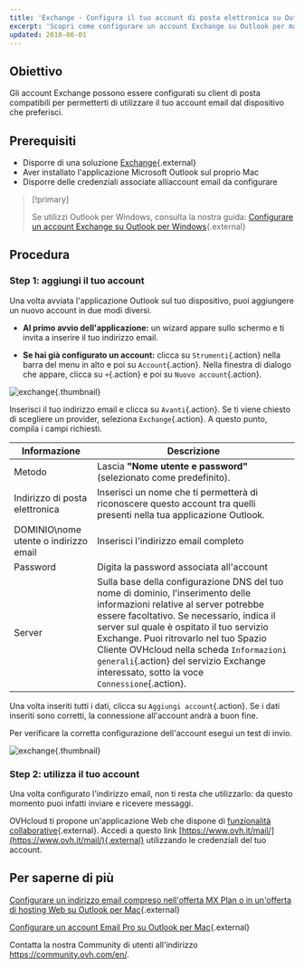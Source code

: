 ```yaml
---
title: 'Exchange - Configura il tuo account di posta elettronica su Outlook per macOS'
excerpt: 'Scopri come configurare un account Exchange su Outlook per macOS'
updated: 2018-06-01
---
```


## Obiettivo

Gli account Exchange possono essere configurati su client di posta compatibili per permetterti di utilizzare il tuo account email dal dispositivo che preferisci. 

## Prerequisiti

- Disporre di una soluzione [Exchange](https://www.ovhcloud.com/it/emails/){.external}
- Aver installato l'applicazione Microsoft Outlook sul proprio Mac
- Disporre delle credenziali associate allíaccount email da configurare

> [!primary]
>
> Se utilizzi Outlook per Windows, consulta la nostra guida: [Configurare un account Exchange su Outlook per Windows](/pages/web_cloud/email_and_collaborative_solutions/microsoft_exchange/how_to_configure_outlook_2016){.external}
>

## Procedura

### Step 1: aggiungi il tuo account

Una volta avviata l'applicazione Outlook sul tuo dispositivo, puoi aggiungere un nuovo account in due modi diversi.

- **Al primo avvio dell'applicazione:** un wizard appare sullo schermo e ti invita a inserire il tuo indirizzo email.

- **Se hai già configurato un account:** clicca su `Strumenti`{.action} nella barra del menu in alto e poi su `Account`{.action}. Nella finestra di dialogo che appare, clicca su `+`{.action}  e poi su `Nuovo account`{.action}.

![exchange](images/configuration-outlook-2016-mac-step1.png){.thumbnail}

Inserisci il tuo indirizzo email e clicca su `Avanti`{.action}. Se ti viene chiesto di scegliere un provider, seleziona `Exchange`{.action}. A questo punto, compila i campi richiesti.

|Informazione|Descrizione|
|---|---|
|Metodo|Lascia **"Nome utente e password"** (selezionato come predefinito).|
|Indirizzo di posta elettronica|Inserisci un nome che ti permetterà di riconoscere questo account tra quelli presenti nella tua applicazione Outlook.|
|DOMINIO\nome utente o indirizzo email|Inserisci l'indirizzo email completo|
|Password|Digita la password associata all'account|
|Server|Sulla base della configurazione DNS del tuo nome di dominio, l'inserimento delle informazioni relative al server potrebbe essere facoltativo. Se necessario, indica il server sul quale è ospitato il tuo servizio Exchange. Puoi ritrovarlo nel tuo Spazio Cliente OVHcloud nella scheda `Informazioni generali`{.action} del servizio Exchange interessato, sotto la voce `Connessione`{.action}.|

Una volta inseriti tutti i dati, clicca su `Aggiungi account`{.action}. Se i dati inseriti sono corretti, la connessione all'account andrà a buon fine.

Per verificare la corretta configurazione dell'account esegui un test di invio.

![exchange](images/configuration-exchange-outlook-2016-mac-step2.png){.thumbnail}

### Step 2: utilizza il tuo account

Una volta configurato l'indirizzo email, non ti resta che utilizzarlo: da questo momento puoi infatti inviare e ricevere messaggi.

OVHcloud ti propone un'applicazione Web che dispone di [funzionalità collaborative](https://www.ovhcloud.com/it/emails/){.external}. Accedi a questo link [https://www.ovh.it/mail/](https://www.ovh.it/mail/){.external} utilizzando le credenziali del tuo account.

## Per saperne di più

[Configurare un indirizzo email compreso nell'offerta MX Plan o in un'offerta di hosting Web su Outlook per Mac](/pages/web_cloud/email_and_collaborative_solutions/mx_plan/how_to_configure_outlook_2016_mac){.external}

[Configurare un account Email Pro su Outlook per Mac](/pages/web_cloud/email_and_collaborative_solutions/email_pro/how_to_configure_outlook_2016_mac){.external}

Contatta la nostra Community di utenti all'indirizzo <https://community.ovh.com/en/>.